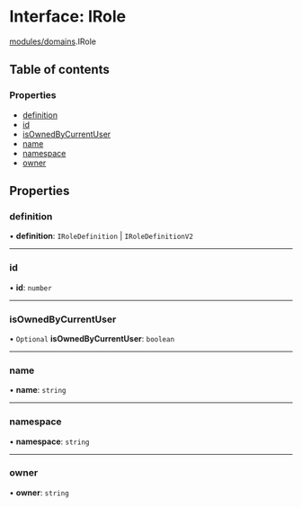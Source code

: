 # Interface: IRole

[modules/domains](../modules/modules_domains.md).IRole

## Table of contents

### Properties

- [definition](modules_domains.IRole.md#definition)
- [id](modules_domains.IRole.md#id)
- [isOwnedByCurrentUser](modules_domains.IRole.md#isownedbycurrentuser)
- [name](modules_domains.IRole.md#name)
- [namespace](modules_domains.IRole.md#namespace)
- [owner](modules_domains.IRole.md#owner)

## Properties

### definition

• **definition**: `IRoleDefinition` \| `IRoleDefinitionV2`

___

### id

• **id**: `number`

___

### isOwnedByCurrentUser

• `Optional` **isOwnedByCurrentUser**: `boolean`

___

### name

• **name**: `string`

___

### namespace

• **namespace**: `string`

___

### owner

• **owner**: `string`
